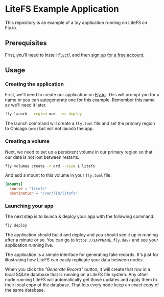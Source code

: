 LiteFS Example Application
==========================

This repository is an example of a toy application running on LiteFS on Fly.io.

## Prerequisites

First, you'll need to install [`flyctl`](/docs/hands-on/install-flyctl/) and
then [sign up for a free account](https://fly.io/docs/hands-on/sign-up/).


## Usage

### Creating the application

First, we'll need to create our application on [Fly.io](https://fly.io). This
will prompt you for a name or you can autogenerate one for this example.
Remember this name as we'll need it later.

```sh
fly launch --region ord --no-deploy
```

The launch command will create a `fly.toml` file and set the primary region to
Chicago (`ord`) but will not launch the app.


### Creating a volume

Next, we need to set up a persistent volume in our primary region so that our
data is not lost between restarts.

```sh
fly volumes create -r ord --size 1 litefs
```

And add a mount to this volume in your `fly.toml` file:

```toml
[mounts]
  source = "litefs"
  destination = "/var/lib/litefs"
```


### Launching your app

The next step is to launch & deploy your app with the following command:

```sh
fly deploy
```

The application should build and deploy and you should see it up in running
after a minute or so. You can go to `https://$APPNAME.fly.dev/` and see your
application running live.

The application is a simple interface for generating fake records. It's just
for illustrating how LiteFS can easily replicate your data between nodes.

When you click the _"Generate Record"_ button, it will create that row in a
local SQLite database that is running on a LiteFS file system. Any other node
running LiteFS will automatically get those updates and apply them to their
local copy of the database. That lets every node keep an exact copy of the same
database.

